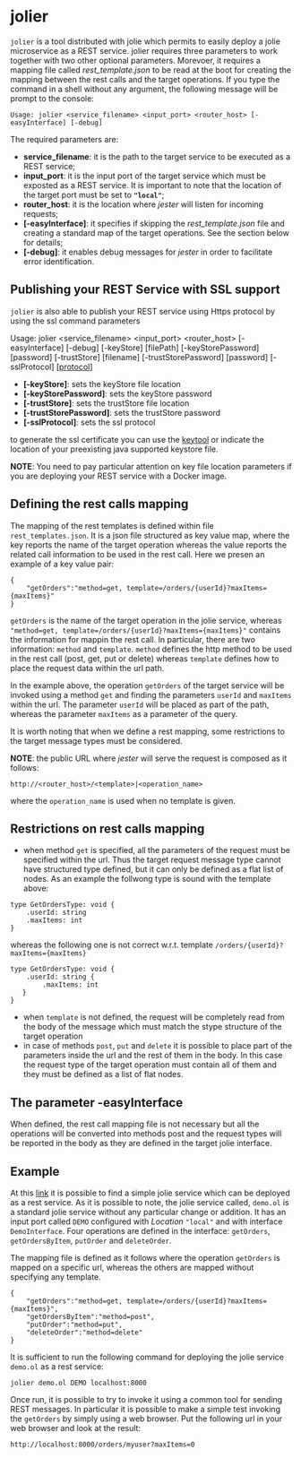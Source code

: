 # jolier
`jolier` is a tool distributed with jolie which permits to easily deploy a jolie microservice as a REST service. jolier requires three parameters to work together with two other optional parameters. Morevoer, it requires a mapping file called _rest_template.json_ to be read at the boot for creating the mapping between the rest calls and the target operations. If you type the command in a shell without any argument, the following message will be prompt to the console:
```
Usage: jolier <service_filename> <input_port> <router_host> [-easyInterface] [-debug] 
```

The required parameters are:
* **service_filename**: it is the path to the target service to be executed as a REST service;
* **input_port**: it is the input port of the target service which must be exposted as a REST service. It is important to note that the location of the target port must be set to **`"local"`**;
* **router_host**: it is the location where _jester_ will listen for incoming requests;
* **[-easyInterface]**: it specifies if skipping the _rest_template.json_ file and creating a standard map of the target operations. See the section below for details;
* **[-debug]**: it enables debug messages for _jester_ in order to facilitate error identification.

## Publishing your REST Service with SSL support

`jolier` is also able to publish your REST service using Https protocol by using the ssl command parameters

Usage: jolier <service_filename> <input_port> <router_host> [-easyInterface] [-debug] [-keyStore] [filePath] [-keyStorePassword] [password] [-trustStore] [filename] [-trustStorePassword] [password] [-sslProtocol] [[protocol](https://github.com/jolie/docs/tree/master/protocols/ssl)]

* **[-keyStore]**: sets the keyStore file location
* **[-keyStorePassword]**: sets the keyStore password
* **[-trustStore]**: sets the trustStore file  location
* **[-trustStorePassword]**: sets the trustStore password
* **[-sslProtocol]**: sets the ssl protocol

to generate the ssl certificate you can use the [keytool](https://docs.oracle.com/javase/6/docs/technotes/tools/windows/keytool.html) or indicate the location of your preexisting java supported keystore file.

**NOTE**: You need to pay particular attention on key file location parameters if you are deploying your REST service with a Docker image.  


## Defining the rest calls mapping
The mapping of the rest templates is defined within file `rest_templates.json`. It is a json file structured as key value map, where the key reports the name of the target operation whereas the value reports the related call information to be used in the rest call. Here we presen an example of a key value pair:

```
{
    "getOrders":"method=get, template=/orders/{userId}?maxItems={maxItems}"
}
```
`getOrders` is the name of the target operation in the jolie service, whereas `"method=get, template=/orders/{userId}?maxItems={maxItems}"` contains the information for mappin the rest call. In particular, there are two information: `method` and `template`. `method` defines the http method to be used in the rest call (post, get, put or delete) whereas `template` defines how to place the request data within the url path.

In the example above, the operation `getOrders` of the target service will be invoked using a method `get` and finding the parameters `userId` and `maxItems` within the url. The parameter `userId` will be placed as part of the path, whereas the parameter `maxItems` as a parameter of the query.

It is worth noting that when we define a rest mapping, some restrictions to the target message types must be considered.

**NOTE**: the public URL where _jester_ will serve the request is composed as it follows:
```
http://<router_host>/<template>|<operation_name>
```
where the `operation_name` is used when no template is given.

## Restrictions on rest calls mapping
* when method `get` is specified, all the parameters of the request must be specified within the url. Thus the target request message type cannot have structured type defined, but it can only be defined as a flat list of nodes. As an example the follwong type is sound with the template above: 
```
type GetOrdersType: void {
    .userId: string
    .maxItems: int
} 
```
whereas the following one is not correct w.r.t. template `/orders/{userId}?maxItems={maxItems}`
```
type GetOrdersType: void {
    .userId: string {
        .maxItems: int
   }
}
```
* when `template` is not defined, the request will be completely read from the body of the message which must match the stype structure of the target operation
* in case of methods `post`, `put` and `delete` it is possible to place part of the parameters inside the url and the rest of them in the body. In this case the request type of the target operation must contain all of them and they must be defined as a list of flat nodes.

## The parameter -easyInterface
When defined, the rest call mapping file is not necessary but all the operations will be converted into methods post and the request types will be reported in the body as they are defined in the target jolie interface.

## Example
At this [link](https://github.com/jolie/examples/tree/master/05_other_tools/03_jolier) it is possible to find a simple jolie service which can be deployed as a rest service. As it is possible to note, the jolie service called, `demo.ol` is a standard jolie service without any particular change or addition. It has an input port called `DEMO` configured with _Location_ `"local"` and with interface `DemoInterface`. Four operations are defined in the interface: `getOrders`, `getOrdersByItem`, `putOrder` and `deleteOrder`.

The mapping file is defined as it follows where the operation `getOrders` is mapped on a specific url, whereas the others are mapped without specifying any template.

```
{
    "getOrders":"method=get, template=/orders/{userId}?maxItems={maxItems}",
    "getOrdersByItem":"method=post",
    "putOrder":"method=put",
    "deleteOrder":"method=delete"
}
```
It is sufficient to run the following command for deploying the jolie service `demo.ol` as a rest service:
```
jolier demo.ol DEMO localhost:8000
```
Once run, it is possible to try to invoke it using a common tool for sending REST messages. In particular it is possible to make a simple test invoking the `getOrders` by simply using a web browser. Put the following url in your web browser and look at the result:
```
http://localhost:8000/orders/myuser?maxItems=0
```



